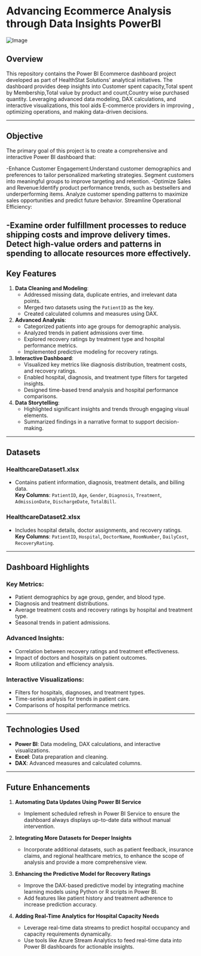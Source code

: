 # **Advancing Ecommerce Analysis through Data Insights PowerBI**
![Image](https://github.com/user-attachments/assets/42c4ddd6-2278-44d1-ab4a-fb3cbee75791)


## **Overview**

This repository contains the Power BI Ecommerce dashboard project developed as part of HealthStat Solutions' analytical initiatives. The dashboard provides deep insights into Customer spent capacity,Total spent by Membership,Total value by product and count,Country wise purchased quantity. Leveraging advanced data modeling, DAX calculations, and interactive visualizations, this tool aids E-commerce providers in improving , optimizing operations, and making data-driven decisions.

---

## **Objective**

The primary goal of this project is to create a comprehensive and interactive Power BI dashboard that:

-Enhance Customer Engagement:Understand customer demographics and preferences to tailor personalized marketing strategies.
Segment customers into meaningful groups to improve targeting and retention.
-Optimize Sales and Revenue:Identify product performance trends, such as bestsellers and underperforming items.
Analyze customer spending patterns to maximize sales opportunities and predict future behavior.
Streamline Operational Efficiency:

-Examine order fulfillment processes to reduce shipping costs and improve delivery times.
Detect high-value orders and patterns in spending to allocate resources more effectively.
---

## **Key Features**

1. **Data Cleaning and Modeling**:
   - Addressed missing data, duplicate entries, and irrelevant data points.
   - Merged two datasets using the `PatientID` as the key.
   - Created calculated columns and measures using DAX.
2. **Advanced Analysis**:
   - Categorized patients into age groups for demographic analysis.
   - Analyzed trends in patient admissions over time.
   - Explored recovery ratings by treatment type and hospital performance metrics.
   - Implemented predictive modeling for recovery ratings.
3. **Interactive Dashboard**:
   - Visualized key metrics like diagnosis distribution, treatment costs, and recovery ratings.
   - Enabled hospital, diagnosis, and treatment type filters for targeted insights.
   - Designed time-based trend analysis and hospital performance comparisons.
4. **Data Storytelling**:
   - Highlighted significant insights and trends through engaging visual elements.
   - Summarized findings in a narrative format to support decision-making.

---

## **Datasets**

### **HealthcareDataset1.xlsx**

- Contains patient information, diagnosis, treatment details, and billing data.  
**Key Columns**: `PatientID`, `Age`, `Gender`, `Diagnosis`, `Treatment`, `AdmissionDate`, `DischargeDate`, `TotalBill`.

### **HealthcareDataset2.xlsx**

- Includes hospital details, doctor assignments, and recovery ratings.  
**Key Columns**: `PatientID`, `Hospital`, `DoctorName`, `RoomNumber`, `DailyCost`, `RecoveryRating`.

---

## **Dashboard Highlights**

### **Key Metrics**:

- Patient demographics by age group, gender, and blood type.
- Diagnosis and treatment distributions.
- Average treatment costs and recovery ratings by hospital and treatment type.
- Seasonal trends in patient admissions.

### **Advanced Insights**:

- Correlation between recovery ratings and treatment effectiveness.
- Impact of doctors and hospitals on patient outcomes.
- Room utilization and efficiency analysis.

### **Interactive Visualizations**:

- Filters for hospitals, diagnoses, and treatment types.
- Time-series analysis for trends in patient care.
- Comparisons of hospital performance metrics.

---

## **Technologies Used**

- **Power BI**: Data modeling, DAX calculations, and interactive visualizations.
- **Excel**: Data preparation and cleaning.
- **DAX**: Advanced measures and calculated columns.

---

## **Future Enhancements**

1. **Automating Data Updates Using Power BI Service**  
   - Implement scheduled refresh in Power BI Service to ensure the dashboard always displays up-to-date data without manual intervention.

2. **Integrating More Datasets for Deeper Insights**  
   - Incorporate additional datasets, such as patient feedback, insurance claims, and regional healthcare metrics, to enhance the scope of analysis and provide a more comprehensive view.

3. **Enhancing the Predictive Model for Recovery Ratings**  
   - Improve the DAX-based predictive model by integrating machine learning models using Python or R scripts in Power BI.  
   - Add features like patient history and treatment adherence to increase prediction accuracy.

4. **Adding Real-Time Analytics for Hospital Capacity Needs**  
   - Leverage real-time data streams to predict hospital occupancy and capacity requirements dynamically.  
   - Use tools like Azure Stream Analytics to feed real-time data into Power BI dashboards for actionable insights.


